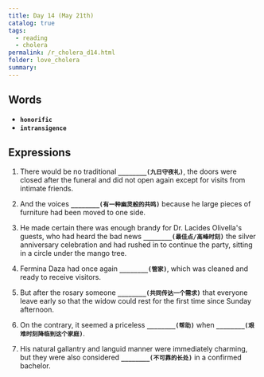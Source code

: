 ```yaml
---
title: Day 14 (May 21th)
catalog: true
tags: 
  - reading
  - cholera
permalink: /r_cholera_d14.html
folder: love_cholera
summary: 
---
```


## Words

-   <b data-toggle="tooltip" data-original-title="{{site.data.glossary.honorific}}">`honorific`</b>
-   <b data-toggle="tooltip" data-original-title="{{site.data.glossary.intransigence}}">`intransigence`</b>


## Expressions

1.  There would be no traditional <b data-toggle="tooltip" data-original-title="{{site.data.answers.14_a}}">`________(九日守夜礼)`</b>, the doors were closed after the funeral and did not open again except for visits from intimate friends.

2.  And the voices <b data-toggle="tooltip" data-original-title="{{site.data.answers.14_b}}">`________(有一种幽灵般的共鸣)`</b> because he large pieces of furniture had been moved to one side.

3.  He made certain there was enough brandy for Dr. Lacides Olivella's guests, who had heard the bad news <b data-toggle="tooltip" data-original-title="{{site.data.answers.14_c}}">`________(最佳点/高峰时刻)`</b> the silver anniversary celebration and had rushed in to continue the party, sitting in a circle under the mango tree.

4.  Fermina Daza had once again <b data-toggle="tooltip" data-original-title="{{site.data.answers.14_d}}">`________(管家)`</b>, which was cleaned and ready to receive visitors.

5.  But after the rosary someone <b data-toggle="tooltip" data-original-title="{{site.data.answers.14_e}}">`________(共同传达一个需求)`</b> that everyone leave early so that the widow could rest for the first time since Sunday afternoon.

6.  On the contrary, it seemed a priceless <b data-toggle="tooltip" data-original-title="{{site.data.answers.14_f}}">`________(帮助)`</b> when <b data-toggle="tooltip" data-original-title="{{site.data.answers.14_f2}}">`________(艰难时刻降临到这个家庭)`</b>.

7.  His natural gallantry and languid manner were immediately charming, but they were also considered <b data-toggle="tooltip" data-original-title="{{site.data.answers.14_g}}">`________(不可靠的长处)`</b> in a confirmed bachelor.

